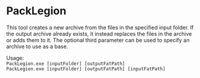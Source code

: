 # PackLegion

This tool creates a new archive from the files in the specified input folder. If the output archive already exists, it instead replaces the files in the archive or adds them to it. The optional third parameter can be used to specify an archive to use as a base.

Usage:  
`PackLegion.exe [inputFolder] [outputFatPath]`  
`PackLegion.exe [inputFolder] [outputFatPath] [inputFatPath]`